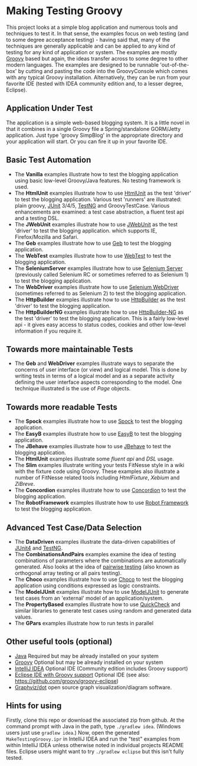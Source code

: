Making Testing Groovy
=====================

This project looks at a simple blog application and numerous tools and techniques to test it. In that sense, the examples
focus on web testing (and to some degree acceptance testing) - having said that, many of the techniques are generally
applicable and can be applied to any kind of testing for any kind of application or system. The examples are mostly
[Groovy](http://groovy-lang.org/) based but again, the ideas transfer across to some degree to other modern languages.
The examples are designed to be runnable 'out-of-the-box' by cutting and pasting the code into the GroovyConsole which
comes with any typical Groovy installation. Alternatively, they can be run from your favorite IDE (tested with IDEA
community edition and, to a lesser degree, Eclipse).

Application Under Test
----------------------

The application is a simple web-based blogging system. It is a little novel in that it combines in a single
Groovy file a Spring/standalone GORM/Jetty application. Just type 'groovy SimpBlog' in the appropriate directory
and your application will start. Or you can fire it up in your favorite IDE.

Basic Test Automation
---------------------

* The __Vanilla__ examples illustrate how to test the blogging application using basic low-level Groovy/Java features. No testing framework is used.
* The __HtmlUnit__ examples illustrate how to use [HtmlUnit](http://htmlunit.sourceforge.net/) as the test 'driver' to test the blogging application.
Various test 'runners' are illustrated: plain groovy, [JUnit](http://www.junit.org/) 3/4/5, [TestNG](http://testng.org)
and GroovyTestCase. Various enhancements are examined: a test case abstraction, a fluent test api and a testing DSL.
* The __JWebUnit__ examples illustrate how to use [JWebUnit](http://jwebunit.sourceforge.net/) as the test 'driver' to test the blogging application.
which supports IE, Firefox/Mozilla and Safari.
* The __Geb__ examples illustrate how to use [Geb](http://www.gebish.org/) to test the blogging application.
* The __WebTest__ examples illustrate how to use [WebTest](http://webtest.canoo.com/) to test the blogging application.
* The __SeleniumServer__ examples illustrate how to use [Selenium Server](http://seleniumhq.org/projects/remote-control/) (previously called Selenium RC or sometimes referred to as Selenium 1) to test the blogging application.
* The __WebDriver__ examples illustrate how to use [Selenium WebDriver](http://seleniumhq.org/projects/webdriver/) (sometimes referred to as Selenium 2) to test the blogging application.
* The __HttpBuilder__ examples illustrate how to use [HttpBuilder](https://github.com/jgritman/httpbuilder/) as the test 'driver' to test the blogging application.
* The __HttpBuilderNG__ examples illustrate how to use [HttpBuilder-NG](https://github.com/http-builder-ng/http-builder-ng/) as the test 'driver' to test the blogging application.
This is a fairly low-level api - it gives easy access to status codes, cookies and other low-level information if you require it.

Towards more maintainable Tests
-------------------------------

* The __Geb__ and __WebDriver__ examples illustrate ways to separate the concerns of user interface (or view) and logical model.
This is done by writing tests in terms of a logical model and as a separate activity defining the user interface aspects
corresponding to the model. One technique illustrated is the use of _Page_ objects.

Towards more readable Tests
---------------------------

* The __Spock__ examples illustrate how to use [Spock](http://code.google.com/p/spock/) to test the blogging application.
* The __EasyB__ examples illustrate how to use [EasyB](http://www.easyb.org/) to test the blogging application.
* The __JBehave__ examples illustrate how to use [JBehave](http://jbehave.org/) to test the blogging application.
* The __HtmlUnit__ examples illustrate some *fluent api* and *DSL* usage.
* The __Slim__ examples illustrate writing your tests FitNesse style in a wiki with the fixture code using Groovy.
These examples also illustrate a number of FitNesse related tools including *HtmlFixture*, *Xebium* and *ZiBreve*.
* The __Concordion__ examples illustrate how to use [Concordion](http://concordion.org/) to test the blogging application.
* The __RobotFramework__ examples illustrate how to use [Robot Framework](http://code.google.com/p/robotframework/) to test the blogging application.

Advanced Test Case/Data Selection
---------------------------------

* The __DataDriven__ examples illustrate the data-driven capabilities of [JUnit4](http://www.junit.org/) and [TestNG](http://testng.org).
* The __CombinationsAndPairs__ examples examine the idea of testing combinations of parameters where the combinations are automatically generated.
Also looks at the idea of [pairwise testing](http://www.pairwise.org/) (also known as orthogonal array testing or all pairs testing).
* The __Choco__ examples illustrate how to use [Choco](http://choco.emn.fr/) to test the blogging application using conditions expressed as logic constraints.
* The __ModelJUnit__ examples illustrate how to use [ModelJUnit](http://www.cs.waikato.ac.nz/~marku/mbt/modeljunit/) to generate test cases
from an 'external' model of an application/system.
* The __PropertyBased__ examples illustrate how to use [QuickCheck](http://java.net/projects/quickcheck) and similar libraries to generate test cases
using random and generated data values.
* The __GPars__ examples illustrate how to run tests in parallel

Other useful tools (optional)
-----------------------------

* [Java](http://www.oracle.com/technetwork/java/javase/downloads) Required but may be already installed on your system
* [Groovy](http://groovy-lang.org/download.html) Optional but may be already installed on your system
* [IntelliJ IDEA](http://www.jetbrains.com/idea/) Optional IDE (Community edition includes Groovy support)
* [Eclipse IDE with Groovy support](https://github.com/groovy/groovy-eclipse/wiki) Optional IDE (see also: https://github.com/groovy/groovy-eclipse)
* [Graphviz/dot](http://www.graphviz.org/) open source graph visualization/diagram software.

Hints for using
---------------

Firstly, clone this repo or download the associated zip from github. At the command prompt with Java
in the path, type `./gradlew idea`. (Windows users just use `gradlew idea`.)
Now, open the generated `MakeTestingGroovy.ipr` in IntelliJ IDEA and run
the "test" examples from within IntelliJ IDEA unless otherwise noted in individual projects README files.
Eclipse users might want to try `./gradlew eclipse` but this isn't fully tested.
